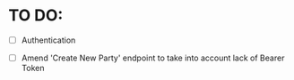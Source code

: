 # TO DO:

- [ ] Authentication
- [ ] Amend 'Create New Party' endpoint to take into account lack of Bearer Token



<!-- - [ ] Setup server for testing.

- [ ] Setup routes:

  1. Priority Endpoints:

  #### Parties
  x [ ] POST: Create Party 'parties'
  x [ ] GET: Get Party Details 'parties/:party-id'

  #### Negotiations
  x [ ] GET: Get One 'negotiations/:negotiation-id'
  x [ ] GET: Get All 'negotiations'
  x [ ] POST: Create Negotiation 'negotiations'
  x [ ] POST: Amendment save request 'negotiations/:nId/versions'
  x [ ] GET: Get a specific version 'negotiations/:nId/versions/:version
  x [ ] POST: Add party 'negotiations/:nId/parties

  2. Other endpoints:

  - [ ] POST: create user
  - [ ] POST: create organisation / group -->
